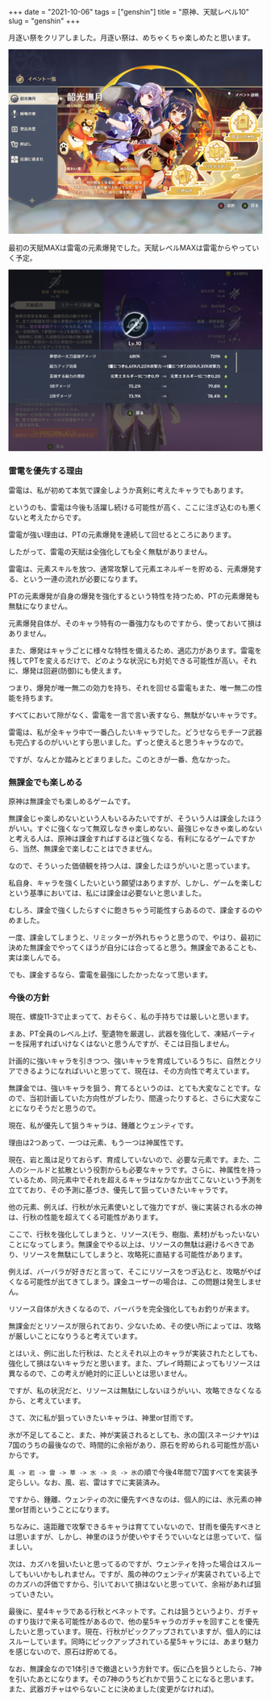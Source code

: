 +++
date = "2021-10-06"
tags = ["genshin"]
title = "原神、天賦レベル10"
slug = "genshin"
+++

月逐い祭をクリアしました。月逐い祭は、めちゃくちゃ楽しめたと思います。

![](https://raw.githubusercontent.com/syui/img/master/other/genshin_20211006_0002.png)

最初の天賦MAXは雷電の元素爆発でした。天賦レベルMAXは雷電からやっていく予定。

![](https://raw.githubusercontent.com/syui/img/master/other/genshin_20211006_0003.png)

### 雷電を優先する理由

雷電は、私が初めて本気で課金しようか真剣に考えたキャラでもあります。

というのも、雷電は今後も活躍し続ける可能性が高く、ここに注ぎ込むのも悪くないと考えたからです。

雷電が強い理由は、PTの元素爆発を連続して回せるところにあります。

したがって、雷電の天賦は全強化しても全く無駄がありません。

雷電は、元素スキルを放つ、通常攻撃して元素エネルギーを貯める、元素爆発する、という一連の流れが必要になります。

PTの元素爆発が自身の爆発を強化するという特性を持つため、PTの元素爆発も無駄になりません。

元素爆発自体が、そのキャラ特有の一番強力なものですから、使っておいて損はありません。

また、爆発はキャラごとに様々な特性を備えるため、適応力があります。雷電を残してPTを変えるだけで、どのような状況にも対処できる可能性が高い。それに、爆発は回避(防御)にも使えます。

つまり、爆発が唯一無二の効力を持ち、それを回せる雷電もまた、唯一無二の性能を持ちます。

すべてにおいて隙がなく、雷電を一言で言い表すなら、無駄がないキャラです。

雷電は、私が全キャラ中で一番凸したいキャラでした。どうせならモチーフ武器も完凸するのがいいとすら思いました。ずっと使えると思うキャラなので。

ですが、なんとか踏みとどまりました。このときが一番、危なかった。

### 無課金でも楽しめる

原神は無課金でも楽しめるゲームです。

無課金じゃ楽しめないという人もいるみたいですが、そういう人は課金したほうがいい。すぐに強くなって無双しなきゃ楽しめない、最強じゃなきゃ楽しめないと考える人は、原神は課金すればするほど強くなる、有利になるゲームですから、当然、無課金で楽しむことはできません。

なので、そういった価値観を持つ人は、課金したほうがいいと思っています。

私自身、キャラを強くしたいという願望はありますが、しかし、ゲームを楽しむという基準においては、私には課金は必要ないと思いました。

むしろ、課金で強くしたらすぐに飽きちゃう可能性すらあるので、課金するのやめました。

一度、課金してしまうと、リミッターが外れちゃうと思うので、やはり、最初に決めた無課金でやってくほうが自分には合ってると思う。無課金であることも、実は楽しんでる。

でも、課金するなら、雷電を最強にしたかったなって思います。

### 今後の方針

現在、螺旋11-3で止まってて、おそらく、私の手持ちでは厳しいと思います。

まあ、PT全員のレベル上げ、聖遺物を厳選し、武器を強化して、凍結パーティーを採用すればいけなくはないと思うんですが、そこは目指しません。

計画的に強いキャラを引きつつ、強いキャラを育成しているうちに、自然とクリアできるようになればいいと思ってて、現在は、その方向性で考えています。

無課金では、強いキャラを狙う、育てるというのは、とても大変なことです。なので、当初計画していた方向性がブレたり、間違ったりすると、さらに大変なことになりそうだと思うので。

現在、私が優先して狙うキャラは、鍾離とウェンティです。

理由は2つあって、一つは元素、もう一つは神属性です。

現在、岩と風は足りておらず、育成していないので、必要な元素です。また、二人のシールドと拡散という役割からも必要なキャラです。さらに、神属性を持っているため、同元素中でそれを超えるキャラはなかなか出てこないという予測を立てており、その予測に基づき、優先して狙っていきたいキャラです。

他の元素、例えば、行秋が水元素使いとして強力ですが、後に実装される水の神は、行秋の性能を超えてくる可能性があります。

ここで、行秋を強化してしまうと、リソース(モラ、樹脂、素材)がもったいないことになってしまう。無課金でやる以上は、リソースの無駄は避けるべきであり、リソースを無駄にしてしまうと、攻略死に直結する可能性があります。

例えば、バーバラが好きだと言って、そこにリソースをつぎ込むと、攻略がやばくなる可能性が出てきてしまう。課金ユーザーの場合は、この問題は発生しません。

リソース自体が大きくなるので、バーバラを完全強化してもお釣りが来ます。

無課金だとリソースが限られており、少ないため、その使い所によっては、攻略が厳しいことになりうると考えています。

とはいえ、例に出した行秋は、たとえそれ以上のキャラが実装されたとしても、強化して損はないキャラだと思います。また、プレイ時期によってもリソースは異なるので、この考えが絶対的に正しいとは思いません。

ですが、私の状況だと、リソースは無駄にしないほうがいい、攻略できなくなるから、と考えています。

さて、次に私が狙っていきたいキャラは、神里or甘雨です。

氷が不足してること、また、神が実装されるとしても、氷の国(スネージナヤ)は7国のうちの最後なので、時間的に余裕があり、原石を貯められる可能性が高いからです。

`風 -> 岩 -> 雷 -> 草 -> 水 -> 炎 -> 氷`の順で今後4年間で7国すべてを実装予定らしい。なお、風、岩、雷はすでに実装済み。

ですから、鍾離、ウェンティの次に優先すべきなのは、個人的には、氷元素の神里or甘雨ということになります。

ちなみに、遠距離で攻撃できるキャラは育てていないので、甘雨を優先すべきとは思いますが、しかし、神里のほうが使いやすそうでいいなとは思っていて、悩ましい。

次は、カズハを狙いたいと思ってるのですが、ウェンティを持った場合はスルーしてもいいかもしれません。ですが、風の神のウェンティが実装されている上でのカズハの評価ですから、引いておいて損はないと思っていて、余裕があれば狙っていきたい。

最後に、星4キャラである行秋とベネットです。これは狙うというより、ガチャのすり抜けで来る可能性があるので、他の星5キャラのガチャを回すことを優先したいと思っています。現在、行秋がピックアップされていますが、個人的にはスルーしています。同時にピックアップされている星5キャラには、あまり魅力を感じないので、原石は貯めてる。

なお、無課金なので1体引きで撤退という方針です。仮に凸を狙うとしたら、7神を引いたあとになります。その7神のうちどれかで狙うことになると思います。また、武器ガチャはやらないことに決めました(変更がなければ)。

